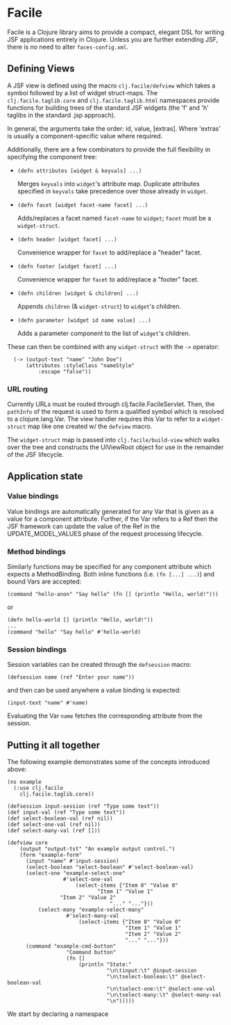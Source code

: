 # Facile

Facile is a Clojure library aims to provide a compact, elegant DSL for writing
JSF applications entirely in Clojure. Unless you are further extending JSF,
there is no need to alter `faces-config.xml`.

## Defining Views

A JSF view is defined using the macro `clj.facile/defview` which takes a symbol
followed by a list of widget struct-maps. The `clj.facile.taglib.core` and
`clj.facile.taglib.html` namespaces provide functions for building trees of
the standard JSF widgets (the 'f' and 'h' taglibs in the standard .jsp 
approach). 

In general, the arguments take the order: id, value, [extras]. Where 'extras' 
is usually a component-specific value where required.

Additionally, there are a few combinators to provide the full flexibility in
specifying the component tree:

*   `(defn attributes [widget & keyvals] ...)`

    Merges `keyvals` into `widget`'s attribute map. Duplicate attributes
    specified in `keyvals` take precedence over those already in `widget`.
    
*   `(defn facet [widget facet-name facet] ...)`

    Adds/replaces a facet named `facet-name` to `widget`; `facet` must be
    a `widget-struct`.

*   `(defn header [widget facet] ...)`
    
    Convenience wrapper for `facet` to add/replace a "header" facet.

*   `(defn footer [widget facet] ...)`
    
    Convenience wrapper for `facet` to add/replace a "footer" facet.

*   `(defn children [widget & children] ...)`
    
    Appends `children` (& `widget-struct`) to `widget`'s children.

*   `(defn parameter [widget id name value] ...)`

    Adds a parameter component to the list of `widget`'s children.

These can then be combined with any `widget-struct` with the `->` operator:

      (-> (output-text "name" "John Doe")
      	  (attributes :styleClass "nameStyle"
	  	      :escape "false"))

### URL routing

Currently URLs must be routed through clj.facile.FacileServlet. Then, the 
`pathInfo` of the request is used to form a qualified symbol which is
resolved to a clojure.lang.Var. The view handler requires this Var to refer
to a `widget-struct` map like one created w/ the `defview` macro.

The `widget-struct` map is passed into `clj.facile/build-view` which walks
over the tree and constructs the UIViewRoot object for use in the remainder
of the JSF lifecycle.

## Application state

### Value bindings

Value bindings are automatically generated for any Var that is given as a 
value for a component attribute. Further, if the Var refers to a Ref then
the JSF framework can update the value of the Ref in the UPDATE_MODEL_VALUES
phase of the request processing lifecycle.

### Method bindings

Similarly functions may be specified for any component attribute 
which expects a MethodBinding. Both inline functions (i.e. `(fn [...] ...)`)
and bound Vars are accepted:

    (command "hello-anon" "Say hello" (fn [] (println "Hello, world!")))
    
or

    (defn hello-world [] (println "Hello, world!"))
    ...
    (command "hello" "Say hello" #'hello-world)

### Session bindings

Session variables can be created through the `defsession` macro:

    (defsession name (ref "Enter your name"))

and then can be used anywhere a value binding is expected:

    (input-text "name" #'name)

Evaluating the Var `name` fetches the corresponding attribute from the
session.

## Putting it all together

The following example demonstrates some of the concepts introduced above:

    (ns example
      (:use clj.facile
	    clj.facile.taglib.core))

    (defsession input-session (ref "Type some text"))
    (def input-val (ref "Type some text"))
    (def select-boolean-val (ref nil))
    (def select-one-val (ref nil))
    (def select-many-val (ref []))
    
    (defview core
        (output "output-tst" "An example output control.")
        (form "example-form"
	      (input "name" #'input-session)
	      (select-boolean "select-boolean" #'select-boolean-val)
	      (select-one "example-select-one"
              		  #'select-one-val
                    	  (select-items {"Item 0" "Value 0"
                          		 "Item 1" "Value 1"
					 "Item 2" "Value 2"
                                   	 "..." "..."}))
              (select-many "example-select-many"
              		   #'select-many-val
                     	   (select-items {"Item 0" "Value 0"
                                    	  "Item 1" "Value 1"
                                    	  "Item 2" "Value 2"
                                    	  "..." "..."}))
	      (command "example-cmd-button"
                       "Command button"
                       (fn []
                       	   (println "State:"
                            	    "\n\tinput:\t" @input-session
                            	    "\n\tselect-boolean:\t" @select-boolean-val
                            	    "\n\tselect-one:\t" @select-one-val
                            	    "\n\tselect-many:\t" @select-many-val
                            	    "\n")))))

We start by declaring a namespace 
